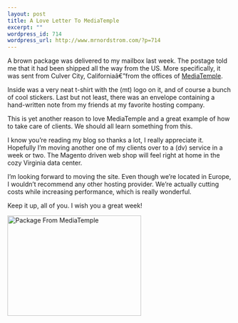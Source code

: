 ```yaml
--- 
layout: post
title: A Love Letter To MediaTemple
excerpt: ""
wordpress_id: 714
wordpress_url: http://www.mrnordstrom.com/?p=714
---
```

<p>A brown package was delivered to my mailbox last week. The postage told me that it had been shipped all the way from the US. More specifically, it was sent from Culver City, Californiaâ€”from the offices of <a href="http://www.mediatemple.net/">MediaTemple</a>.</p>
<!--more-->
<p>Inside was a very neat t-shirt with the (mt) logo on it, and of course a bunch of cool stickers. Last but not least, there was an envelope containing a hand-written note from my friends at my favorite hosting company.</p>

<p>This is yet another reason to love MediaTemple and a great example of how to take care of clients. We should all learn something from this.</p>

<p>I know you&rsquo;re reading my blog so thanks a lot, I really appreciate it. Hopefully I&rsquo;m moving another one of my clients over to a (dv) service in a week or two. The Magento driven web shop will feel right at home in the cozy Virginia data center.</p>

<p>I&rsquo;m looking forward to moving the site. Even though we&rsquo;re located in Europe, I wouldn&rsquo;t recommend any other hosting provider. We&rsquo;re actually cutting costs while increasing performance, which is really wonderful.</p>

<p>Keep it up, all of you. I wish you a great week!</p>

<p><a href="http://www.mrnordstrom.com/wp-content/uploads/2010/02/20100221_mediatemple_package.jpg"><img src="http://www.mrnordstrom.com/wp-content/uploads/2010/02/20100221_mediatemple_package-300x225.jpg" alt="Package From MediaTemple" title="Package From MediaTemple" width="300" height="225" class="alignnone size-medium wp-image-717" /></a></p>
